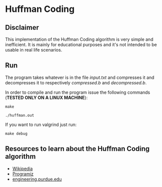 # Huffman Coding

## Disclaimer

This implementation of the Huffman Coding algorithm is very simple and inefficient. It is mainly for educational purposes and it's not intended to be usable in real life scenarios.

## Run

The program takes whatever is in the file *input.txt* and compresses it and decompresses it to respectively *compressed.b* and *decompressed.b*.

In order to compile and run the program issue the following commands (**TESTED ONLY ON A LINUX MACHINE**):

```
make
```

```
./huffman.out
```

If you want to run valgrind just run:

```
make debug
```

## Resources to learn about the Huffman Coding algorithm

- [Wikipedia](https://en.wikipedia.org/wiki/Huffman_coding)
- [Programiz](https://www.programiz.com/dsa/huffman-coding)
- [engineering.purdue.edu](https://engineering.purdue.edu/ece264/17au/hw/HW13?alt=huffman)